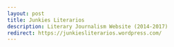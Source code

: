 ```yaml
---
layout: post
title: Junkies Literarios
description: Literary Journalism Website (2014-2017)
redirect: https://junkiesliterarios.wordpress.com/
---
```

